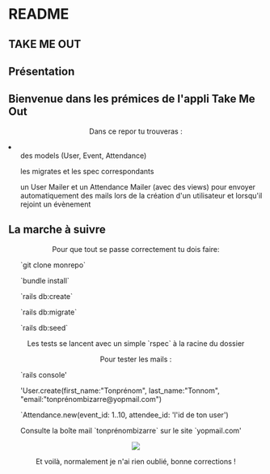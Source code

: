 # README

  ## TAKE ME OUT  

  <h2>Présentation</h2>

## Bienvenue dans les prémices de l'appli Take Me Out 

<center><p>Dans ce repor tu trouveras :</p></center>
<li>
<ul>des models (User, Event, Attendance)</ul>
<ul>les migrates et les spec correspondants</ul>
<ul>un User Mailer et un Attendance Mailer (avec des views) pour envoyer automatiquement des mails lors de la création d'un utilisateur et lorsqu'il rejoint un évènement</ul>
</li> 

  <h2>La marche à suivre</h2>

  <center><p>Pour que tout se passe correctement tu dois faire:</p></center>
  <ul>`git clone monrepo`</ul>
  <ul>`bundle install`</ul>
  <ul>`rails db:create`</ul>
  <ul>`rails db:migrate`</ul>
  <ul>`rails db:seed`</ul>

  <center><p>Les tests se lancent avec un simple `rspec` à la racine du dossier</p></center>

  <center><p>Pour tester les mails :</p></center>
  <ul>`rails console'</ul>
  <ul>'User.create(first_name:"Tonprénom", last_name:"Tonnom", "email:"tonprénombizarre@yopmail.com")</ul>
  <ul>`Attendance.new(event_id: 1..10, attendee_id: 'l'id de ton user')</ul>
  <ul>Consulte la boîte mail `tonprénombizarre` sur le site `yopmail.com'</ul>

  <center><img src="https://media.giphy.com/media/UwrdbvJz1CNck/giphy.gif"></center>

  <center><p>Et voilà, normalement je n'ai rien oublié, bonne corrections !</p><center>
